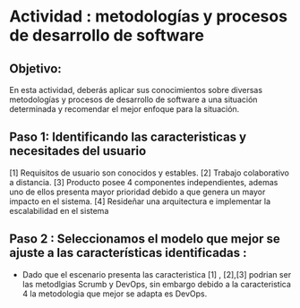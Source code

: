 # Actividad : metodologías y procesos de desarrollo de software

## Objetivo: 
En esta actividad, deberás aplicar sus conocimientos sobre diversas metodologías y procesos de
desarrollo de software a una situación determinada y recomendar el mejor enfoque para la situación.

## Paso 1: Identificando las caracteristicas y necesitades del usuario
[1] Requisitos de usuario son conocidos y estables.
[2] Trabajo colaborativo a distancia.
[3] Producto posee 4 componentes independientes, ademas uno de ellos presenta mayor prioridad debido a que genera un mayor impacto en el sistema.
[4] Resideñar una arquitectura e implementar la escalabilidad en el sistema
## Paso 2 : Seleccionamos el modelo que mejor se ajuste a las características identificadas : 
 - Dado que el escenario presenta las caracteristica [1] , [2],[3] podrian ser las metodlgias Scrumb y DevOps, sin embargo debido a la caracteristica 4 la metodologia que mejor se adapta es DevOps.
